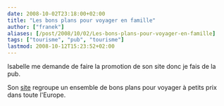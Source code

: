 ```yaml
---
date: 2008-10-02T23:18:00+02:00
title: "Les bons plans pour voyager en famille"
author: ["franek"]
aliases: [/post/2008/10/02/Les-bons-plans-pour-voyager-en-famille]
tags: ["tourisme", "pub", "tourisme"]
lastmod: 2008-10-12T15:23:52+02:00
---
```

Isabelle me demande de faire la promotion de son site donc je fais de la pub.

Son [site](http://voyager-en-famille.e-monsite.com/) regroupe un ensemble de bons plans pour voyager à petits prix dans toute l'Europe.
